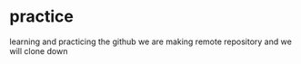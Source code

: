 # practice
learning and practicing the github
we are making remote repository and we will clone down
